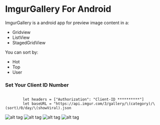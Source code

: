 # ImgurGallery For Android

ImgurGallery is a android app for preview image content in a:

  - Gridview
  - ListView
  - StagedGridView
  
You can sort by:
  
  - Hot
  - Top
  - User

 ### Set Your Client ID Number
  
```
       
        let headers = ["Authorization": "Client-ID **********"]
        let baseURL = "https://api.imgur.com/3/gallery/\(category)/\(sort)/0/day/\(showViral).json
```
  
  ![alt tag](http://res.cloudinary.com/dstpgxcdm/image/upload/c_scale,w_259/v1464112509/Screenshot_2016-05-17-16-10-37_jjsztl.png)
  ![alt tag](http://res.cloudinary.com/dstpgxcdm/image/upload/c_scale,w_259/v1464112697/Screenshot_2016-05-17-16-10-48_q35au1.png)
  ![alt tag](http://res.cloudinary.com/dstpgxcdm/image/upload/c_scale,w_259/v1464112806/Screenshot_2016-05-17-16-11-01_jokac6.png)
  ![alt tag](http://res.cloudinary.com/dstpgxcdm/image/upload/c_scale,w_259/v1464112889/Screenshot_2016-05-17-16-11-18_inbk10.png)
  
